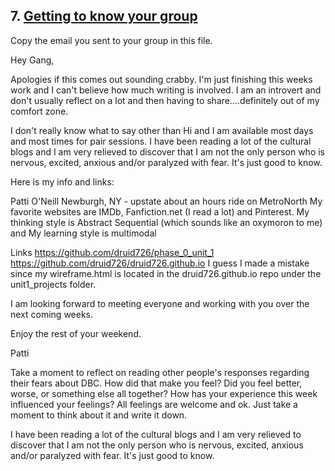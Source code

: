 ## 7. [Getting to know your group](7_get_to_know_your_group/readme.md)

Copy the email you sent to your group in this file.

Hey Gang,

Apologies if this comes out sounding crabby.  I'm just finishing this weeks work and I can't believe how much writing is involved.  I am an introvert and don't usually reflect on a lot and then having to share....definitely out of my comfort zone.

I don't really know what to say other than Hi and I am available most days and most times for pair sessions.  I have been reading a lot of the cultural blogs and I am very relieved to discover that I am not the only person who is nervous, excited, anxious and/or paralyzed with fear.  It's just good to know.

Here is my info and links:

Patti O'Neill
Newburgh, NY - upstate about an hours ride on MetroNorth
My favorite websites are IMDb, Fanfiction.net (I read a lot) and Pinterest.
My thinking style is Abstract Sequential (which sounds like an oxymoron to me) and 
My learning style is multimodal

Links
https://github.com/druid726/phase_0_unit_1
https://github.com/druid726/druid726.github.io
I guess I made a mistake since my wireframe.html is located in the druid726.github.io repo under the unit1_projects folder.

I am looking forward to meeting everyone and working with you over the next coming weeks.  

Enjoy the rest of your weekend.

Patti

Take a moment to reflect on reading other people's responses regarding their fears about DBC. How did that make you feel? Did you feel better, worse, or something else all together? How has your experience this week influenced your feelings? All feelings are welcome and ok. Just take a moment to think about it and write it down. 

I have been reading a lot of the cultural blogs and I am very relieved to discover that I am not the only person who is nervous, excited, anxious and/or paralyzed with fear.  It's just good to know.

